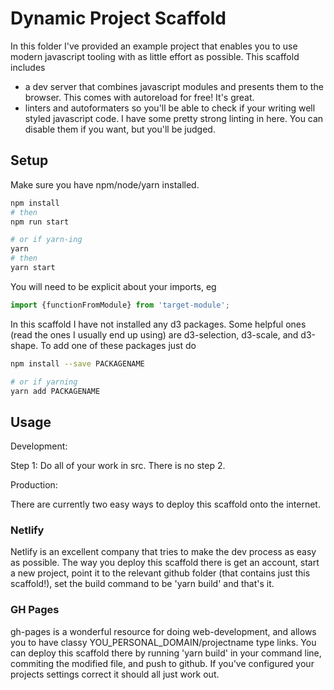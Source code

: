 # Dynamic Project Scaffold

In this folder I've provided an example project that enables you to use modern javascript tooling with as little effort as possible. This scaffold includes

- a dev server that combines javascript modules and presents them to the browser. This comes with autoreload for free! It's great.
- linters and autoformaters so you'll be able to check if your writing well styled javascript code. I have some pretty strong linting in here. You can disable them if you want, but you'll be judged.



## Setup

Make sure you have npm/node/yarn installed.

```sh
npm install
# then
npm run start

# or if yarn-ing
yarn
# then
yarn start
```


You will need to be explicit about your imports, eg
```js
import {functionFromModule} from 'target-module';
```

In this scaffold I have not installed any d3 packages. Some helpful ones (read the ones I usually end up using) are d3-selection, d3-scale, and d3-shape. To add one of these packages just do

```sh
npm install --save PACKAGENAME

# or if yarning
yarn add PACKAGENAME
```


## Usage

Development:

Step 1: Do all of your work in src. There is no step 2.

Production:

There are currently two easy ways to deploy this scaffold onto the internet.  

### Netlify

Netlify is an excellent company that tries to make the dev process as easy as possible. The way you deploy this scaffold there is get an account, start a new project, point it to the relevant github folder (that contains just this scaffold!), set the build command to be 'yarn build' and that's it.


### GH Pages

gh-pages is a wonderful resource for doing web-development, and allows you to have classy YOU_PERSONAL_DOMAIN/projectname type links. You can deploy this scaffold there by running 'yarn build' in your command line, commiting the modified file, and push to github. If you've configured your projects settings correct it should all just work out.
